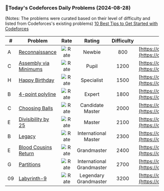 ### 🌟Today's Codeforces Daily Problems (2024-08-28)
(Notes: The problems were curated based on their level of difficulty and listed from Codeforces's existing problems)
[10 Best Tips to Get Started with Codeforces](https://github.com/ika9810/Codeforces-Daily-Problems/blob/main/10%20Best%20Tips%20to%20Get%20Started%20with%20Codeforces.md)

| # | Problem | Rate| Rating | Difficulty | Contest |
|---| ----- | :--------: | :----------: | :----------: | ---------- |
|A|[Reconnaissance](https://codeforces.com/contest/32/problem/A)|![Rate](https://img.shields.io/badge/Newbie-800-lightgrey)|Newbie|800|[https://codeforces.com/contest/32](https://codeforces.com/contest/32)|
|C|[Assembly via Minimums](https://codeforces.com/contest/1857/problem/C)|![Rate](https://img.shields.io/badge/Pupil-1200-brightgreen)|Pupil|1200|[https://codeforces.com/contest/1857](https://codeforces.com/contest/1857)|
|H|[Happy Birthday](https://codeforces.com/contest/1250/problem/H)|![Rate](https://img.shields.io/badge/Specialist-1500-9cf)|Specialist|1500|[https://codeforces.com/contest/1250](https://codeforces.com/contest/1250)|
|B|[4-point polyline](https://codeforces.com/contest/452/problem/B)|![Rate](https://img.shields.io/badge/Expert-1800-blue)|Expert|1800|[https://codeforces.com/contest/452](https://codeforces.com/contest/452)|
|C|[Choosing Balls](https://codeforces.com/contest/264/problem/C)|![Rate](https://img.shields.io/badge/Candidate%20Master-2000-blueviolet)|Candidate Master|2000|[https://codeforces.com/contest/264](https://codeforces.com/contest/264)|
|E|[Divisibility by 25](https://codeforces.com/contest/988/problem/E)|![Rate](https://img.shields.io/badge/Master-2100-orange)|Master|2100|[https://codeforces.com/contest/988](https://codeforces.com/contest/988)|
|B|[Legacy](https://codeforces.com/contest/786/problem/B)|![Rate](https://img.shields.io/badge/International%20Master-2300-orange)|International Master|2300|[https://codeforces.com/contest/786](https://codeforces.com/contest/786)|
|E|[Blood Cousins Return](https://codeforces.com/contest/246/problem/E)|![Rate](https://img.shields.io/badge/Grandmaster-2400-red)|Grandmaster|2400|[https://codeforces.com/contest/246](https://codeforces.com/contest/246)|
|G|[Partitions](https://codeforces.com/contest/961/problem/G)|![Rate](https://img.shields.io/badge/International%20Grandmaster-2700-red)|International Grandmaster|2700|[https://codeforces.com/contest/961](https://codeforces.com/contest/961)|
|09|[Labyrinth-9](https://codeforces.com/contest/921/problem/09)|![Rate](https://img.shields.io/badge/Legendary%20Grandmaster-3200-red)|Legendary Grandmaster|3200|[https://codeforces.com/contest/921](https://codeforces.com/contest/921)|
